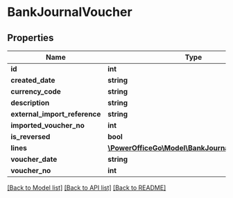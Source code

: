 # BankJournalVoucher

## Properties
Name | Type | Description | Notes
------------ | ------------- | ------------- | -------------
**id** | **int** |  | [optional] 
**created_date** | **string** |  | [optional] 
**currency_code** | **string** |  | [optional] 
**description** | **string** |  | [optional] 
**external_import_reference** | **string** |  | [optional] 
**imported_voucher_no** | **int** |  | [optional] 
**is_reversed** | **bool** |  | [optional] 
**lines** | [**\PowerOfficeGo\Model\BankJournalVoucherLine[]**](BankJournalVoucherLine.md) |  | [optional] 
**voucher_date** | **string** |  | [optional] 
**voucher_no** | **int** |  | [optional] 

[[Back to Model list]](../README.md#documentation-for-models) [[Back to API list]](../README.md#documentation-for-api-endpoints) [[Back to README]](../README.md)


